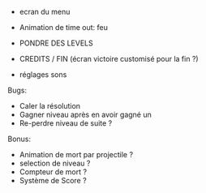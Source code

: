 - ecran du menu
- Animation de time out: feu

- PONDRE DES LEVELS
- CREDITS / FIN (écran victoire customisé pour la fin ?)
- réglages sons

Bugs:
- Caler la résolution
- Gagner niveau après en avoir gagné un
- Re-perdre niveau de suite ?

Bonus:
- Animation de mort par projectile ?
- selection de niveau ?
- Compteur de mort ?
- Système de Score ?

